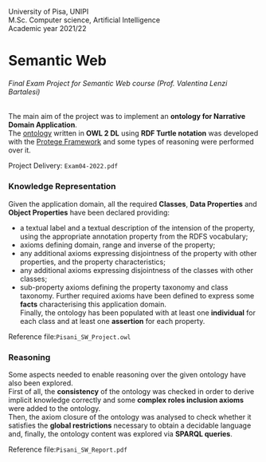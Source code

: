 University of Pisa, UNIPI \
M.Sc. Computer science, Artificial Intelligence \
Academic year 2021/22 

# Semantic Web

###### Final Exam Project for Semantic Web course (Prof. Valentina Lenzi Bartalesi)

The main aim of the project was to implement an **ontology for Narrative Domain Application**. \
The [ontology](Pisani_SW_Project.owl) written in **OWL 2 DL** using **RDF Turtle notation** was developed with the [Protege Framework](https://protege.stanford.edu/) and some types of reasoning were performed over it.

Project Delivery: `Exam04-2022.pdf` 

### Knowledge Representation

Given the application domain, all the required **Classes**, **Data Properties** and **Object Properties** have been declared providing:
- a textual label and a textual description of the intension of the property, using the appropriate annotation property from the RDFS vocabulary;
- axioms defining domain, range and inverse of the property; 
- any additional axioms expressing disjointness of the property with other properties, and the property characteristics;
- any additional axioms expressing disjointness of the classes with other classes;
- sub-property axioms defining the property taxonomy and class taxonomy.
Further required axioms have been defined to express some **facts** characterising this application domain. \
Finally, the ontology has been populated with at least one **individual** for each class and at least one **assertion** for each property.

Reference file:`Pisani_SW_Project.owl` 

### Reasoning

Some aspects needed to enable reasoning over the given ontology have also been explored. \
First of all, the **consistency** of the ontology was checked in order to derive implicit knowledge correctly and some **complex roles inclusion axioms** were added to the ontology. \
Then, the axiom closure of the ontology was analysed to check whether it satisfies the **global restrictions** necessary to obtain a decidable language and, finally, the ontology content was explored via **SPARQL queries**.  

Reference file:`Pisani_SW_Report.pdf` 
